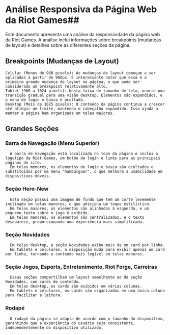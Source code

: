 # Análise Responsiva da Página Web da Riot Games##
  Este documento apresenta uma análise da responsividade da página web da Riot Games. A análise inclui informações sobre breakpoints (mudanças de layout) e detalhes sobre as diferentes seções da página.


## Breakpoints (Mudanças de Layout)
    Celular (Menos de 960 pixels): As mudanças de layout começam a ser aplicadas a partir de 960px. É interessante notar que essa é a primeira grande mudança de layout na página, o que pode ser considerado um breakpoint relativamente alto.
    Tablet (960 a 1024 pixels): Nesta faixa de tamanho de tela, ocorre uma transição gradual para uma visão desktop. Elementos são expandidos, e o menu de login e busca é ocultado.
    Desktop (Mais de 1025 pixels): O conteúdo da página continua a crescer até atingir um limite, mantendo o cabeçalho expandido. Isso ajuda a manter a página bem organizada em telas maiores.

## Grandes Seções
  
  ### Barra de Navegação (Menu Superior)
      A barra de navegação está localizada no topo da página e inclui o logotipo da Riot Games, um botão de login e links para as principais páginas do site.
      Em telas menores, os elementos de login e busca são ocultados e substituídos por um menu "hambúrguer", o que melhora a usabilidade em dispositivos móveis.

  ### Seção Hero-New
      Esta seção possui uma imagem de fundo que tem um corte levemente inclinado em telas menores, o que adiciona um toque estilístico.
      Em telas maiores, os elementos são alinhados à esquerda, e um pequeno texto sobre o jogo é exibido.  
      Em telas menores, os elementos são centralizados, e o texto desaparece, proporcionando uma experiência mais simplificada.

  ### Seção Novidades
      Em telas desktop, a seção Novidades exibe mais de um card por linha.
      Em tablets e celulares, a disposição muda para exibir apenas um card por linha, tornando o conteúdo mais legível em telas menores.

  ### Seção Jogos, Esports, Entretenimento, Riot Forge, Carreiras
      Essas seções compartilham um layout semelhante ao da seção Novidades, com cards de conteúdo.
      Em telas desktop, os cards são exibidos em várias colunas.
      Em tablets e celulares, os cards são organizados em uma única coluna para facilitar a leitura.

 ### Rodapé
      O rodapé da página se adapta de acordo com o tamanho do dispositivo, garantindo que a experiência do usuário seja consistente, independentemente do dispositivo utilizado.
